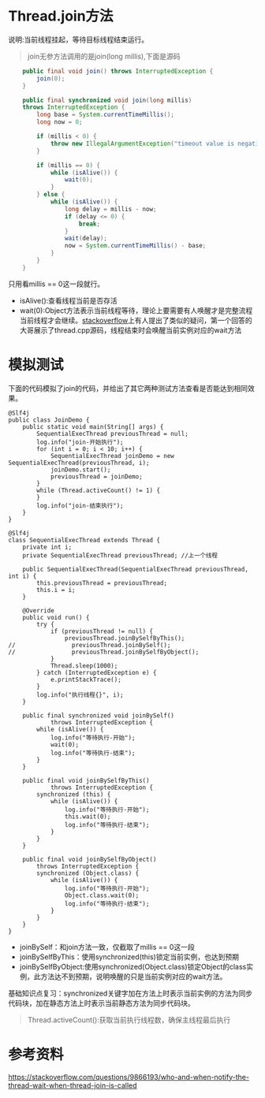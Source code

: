 
# Thread.join方法
说明:当前线程挂起，等待目标线程结束运行。
> join无参方法调用的是join(long millis),下面是源码
```java
    public final void join() throws InterruptedException {
        join(0);
    }

    public final synchronized void join(long millis)
    throws InterruptedException {
        long base = System.currentTimeMillis();
        long now = 0;

        if (millis < 0) {
            throw new IllegalArgumentException("timeout value is negative");
        }

        if (millis == 0) {
            while (isAlive()) {
                wait(0);
            }
        } else {
            while (isAlive()) {
                long delay = millis - now;
                if (delay <= 0) {
                    break;
                }
                wait(delay);
                now = System.currentTimeMillis() - base;
            }
        }
    }
```
只用看millis == 0这一段就行。
* isAlive():查看线程当前是否存活
* wait(0):Object方法表示当前线程等待，理论上要需要有人唤醒才是完整流程当前线程才会继续。[stackoverflow](https://stackoverflow.com/questions/9866193/who-and-when-notify-the-thread-wait-when-thread-join-is-called)上有人提出了类似的疑问，第一个回答的大哥展示了thread.cpp源码，线程结束时会唤醒当前实例对应的wait方法

# 模拟测试
下面的代码模拟了join的代码，并给出了其它两种测试方法查看是否能达到相同效果。
```
@Slf4j
public class JoinDemo {
    public static void main(String[] args) {
        SequentialExecThread previousThread = null;
        log.info("join-开始执行");
        for (int i = 0; i < 10; i++) {
            SequentialExecThread joinDemo = new SequentialExecThread(previousThread, i);
            joinDemo.start();
            previousThread = joinDemo;
        }
        while (Thread.activeCount() != 1) {
        }
        log.info("join-结束执行");
    }
}

@Slf4j
class SequentialExecThread extends Thread {
    private int i;
    private SequentialExecThread previousThread; //上一个线程

    public SequentialExecThread(SequentialExecThread previousThread, int i) {
        this.previousThread = previousThread;
        this.i = i;
    }

    @Override
    public void run() {
        try {
            if (previousThread != null) {
                previousThread.joinBySelfByThis();
//                previousThread.joinBySelf();
//                previousThread.joinBySelfByObject();
            }
            Thread.sleep(1000);
        } catch (InterruptedException e) {
            e.printStackTrace();
        }
        log.info("执行线程{}", i);
    }

    public final synchronized void joinBySelf()
            throws InterruptedException {
        while (isAlive()) {
            log.info("等待执行-开始");
            wait(0);
            log.info("等待执行-结束");
        }
    }

    public final void joinBySelfByThis()
            throws InterruptedException {
        synchronized (this) {
            while (isAlive()) {
                log.info("等待执行-开始");
                this.wait(0);
                log.info("等待执行-结束");
            }
        }
    }
    
    public final void joinBySelfByObject()
        throws InterruptedException {
        synchronized (Object.class) {
            while (isAlive()) {
                log.info("等待执行-开始");
                Object.class.wait(0);
                log.info("等待执行-结束");
            }
        }
    }
}
```
* joinBySelf：和join方法一致，仅截取了millis == 0这一段
* joinBySelfByThis：使用synchronized(this)锁定当前实例，也达到预期
* joinBySelfByObject:使用synchronized(Object.class)锁定Object的class实例，此方法达不到预期，说明唤醒的只是当前实例对应的wait方法。

基础知识点复习：synchronized关键字加在方法上时表示当前实例的方法为同步代码块，加在静态方法上时表示当前静态方法为同步代码块。

> Thread.activeCount():获取当前执行线程数，确保主线程最后执行


# 参考资料
https://stackoverflow.com/questions/9866193/who-and-when-notify-the-thread-wait-when-thread-join-is-called